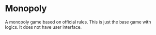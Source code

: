 # Monopoly
A monopoly game based on official rules. This is just the base game with logics. It does not have user interface.
